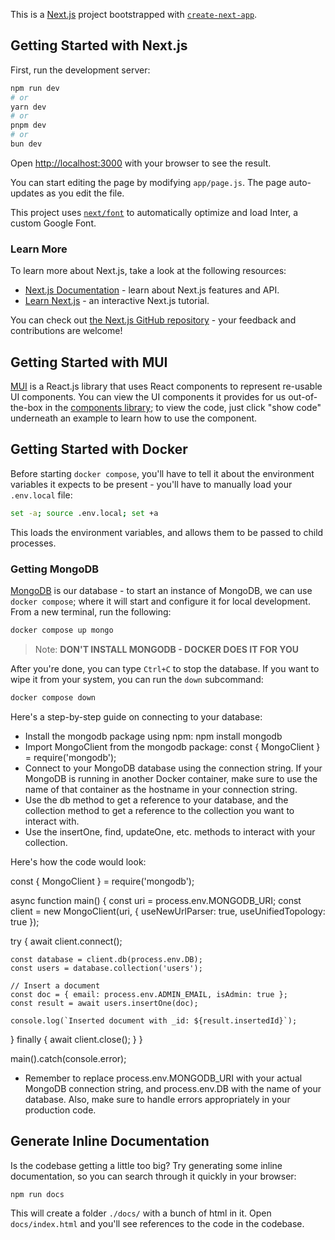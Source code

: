 This is a [Next.js](https://nextjs.org/) project bootstrapped with [`create-next-app`](https://github.com/vercel/next.js/tree/canary/packages/create-next-app).

## Getting Started with Next.js

First, run the development server:

```bash
npm run dev
# or
yarn dev
# or
pnpm dev
# or
bun dev
```

Open [http://localhost:3000](http://localhost:3000) with your browser to see the result.

You can start editing the page by modifying `app/page.js`. The page auto-updates as you edit the file.

This project uses [`next/font`](https://nextjs.org/docs/basic-features/font-optimization) to automatically optimize and load Inter, a custom Google Font.

### Learn More

To learn more about Next.js, take a look at the following resources:

- [Next.js Documentation](https://nextjs.org/docs) - learn about Next.js features and API.
- [Learn Next.js](https://nextjs.org/learn) - an interactive Next.js tutorial.

You can check out [the Next.js GitHub repository](https://github.com/vercel/next.js/) - your feedback and contributions are welcome!

## Getting Started with MUI

[MUI](https://mui.com/) is a React.js library that uses React components to represent re-usable
UI components. You can view the UI components it provides for us out-of-the-box in the
[components library](https://mui.com/material-ui/all-components/); to view the code, just click
"show code" underneath an example to learn how to use the component.

## Getting Started with Docker

Before starting `docker compose`, you'll have to tell it about the environment variables
it expects to be present - you'll have to manually load your `.env.local` file:

```bash
set -a; source .env.local; set +a
```

This loads the environment variables, and allows them to be passed to child processes.

### Getting MongoDB

[MongoDB](https://www.mongodb.com/) is our database - to start an instance of MongoDB, we can use
`docker compose`; where it will start and configure it for local development. From a new terminal,
run the following:

```bash
docker compose up mongo
```

> Note: __DON'T INSTALL MONGODB - DOCKER DOES IT FOR YOU__

After you're done, you can type `Ctrl+C` to stop the database. If you want to wipe it from your
system, you can run the `down` subcommand:

```bash
docker compose down
```

Here's a step-by-step guide on connecting to your database:

- Install the mongodb package using npm: npm install mongodb
- Import MongoClient from the mongodb package: const { MongoClient } = require('mongodb');
- Connect to your MongoDB database using the connection string. If your MongoDB is running in another Docker container, make sure to use the name of that container as the hostname in your connection string.
- Use the db method to get a reference to your database, and the collection method to get a reference to the collection you want to interact with.
- Use the insertOne, find, updateOne, etc. methods to interact with your collection.

Here's how the code would look:

const { MongoClient } = require('mongodb');

async function main() {
  const uri = process.env.MONGODB_URI;
  const client = new MongoClient(uri, { useNewUrlParser: true, useUnifiedTopology: true });

  try {
    await client.connect();

    const database = client.db(process.env.DB);
    const users = database.collection('users');

    // Insert a document
    const doc = { email: process.env.ADMIN_EMAIL, isAdmin: true };
    const result = await users.insertOne(doc);

    console.log(`Inserted document with _id: ${result.insertedId}`);
  } finally {
    await client.close();
  }
}

main().catch(console.error);

- Remember to replace process.env.MONGODB_URI with your actual MongoDB connection string, and process.env.DB with the name of your database. Also, make sure to handle errors appropriately in your production code.

## Generate Inline Documentation

Is the codebase getting a little too big? Try generating some inline documentation, so you can
search through it quickly in your browser:

```bash
npm run docs
```

This will create a folder `./docs/` with a bunch of html in it. Open `docs/index.html` and you'll
see references to the code in the codebase.
